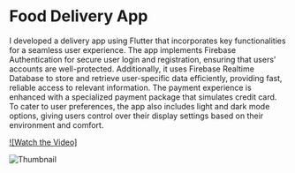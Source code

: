 # Food Delivery App

I developed a delivery app using Flutter that incorporates key functionalities for a seamless user experience. The app implements Firebase Authentication for secure user login and registration, ensuring that users’ accounts are well-protected. Additionally, it uses Firebase Realtime Database to store and retrieve user-specific data efficiently, providing fast, reliable access to relevant information. The payment experience is enhanced with a specialized payment package that simulates credit card. To cater to user preferences, the app also includes light and dark mode options, giving users control over their display settings based on their environment and comfort.

[![Watch the Video]](https://drive.google.com/file/d/13jwCitHS_5ynbLyC1fU1sR7oq6oGZflU/view?usp=sharing)
 
![Thumbnail](https://drive.google.com/uc?export=view&id=1RLJMdXqJNBA0gCyysXuxHZpf0HJps9Li)


